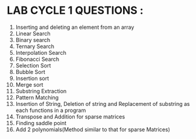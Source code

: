 # LAB CYCLE 1 QUESTIONS :  
1. Inserting and deleting an element from an array
2. Linear Search
3. Binary search
4. Ternary Search
5. Interpolation Search
6. Fibonacci Search
7. Selection Sort 
8. Bubble Sort
9. Insertion sort
10. Merge sort
11. Substring Extraction
12. Pattern Matching
13. Insertion of String, Deletion of string and Replacement of substring as each functions in a program
14. Transpose and Addition for sparse matrices
15. Finding saddle point
16. Add 2 polynomials(Method similar to that for sparse Matrices)